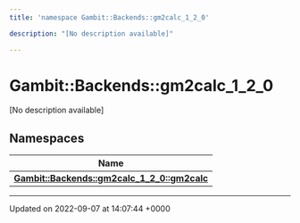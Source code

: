 ```yaml
---
title: 'namespace Gambit::Backends::gm2calc_1_2_0'

description: "[No description available]"

---
```


# Gambit::Backends::gm2calc_1_2_0

[No description available]

## Namespaces

| Name           |
| -------------- |
| **[Gambit::Backends::gm2calc_1_2_0::gm2calc](/documentation/code/namespaces/namespacegambit_1_1backends_1_1gm2calc__1__2__0_1_1gm2calc/)**  |






-------------------------------

Updated on 2022-09-07 at 14:07:44 +0000